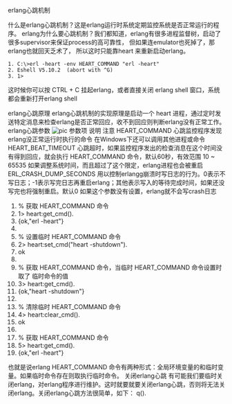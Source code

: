 erlang心跳机制

什么是erlang心跳机制？这是erlang运行时系统定期监控系统是否正常运行的程序。
erlang为什么要心跳机制？我们都知道，erlang有很多进程监督树，启动了很多supervisor来保证process的高可靠性， 但如果连emulator也死掉了，那erlang也就回天乏术了， 所以这时只能靠heart 来重新启动erlang。

    1. C:\>erl -heart -env HEART_COMMAND "erl -heart"  
    2. Eshell V5.10.2  (abort with ^G)  
    3. 1>  

这时候你可以按 CTRL + C 挂起erlang，或者直接关闭 erlang shell 窗口，系统都会重新打开erlang shell

erlang心跳原理
erlang心跳机制的实现原理是启动一个 heart 进程，通过定时发送特定消息来检查erlang是否正常回应，收不到回应则判断erlang没有正常工作。
erlang心跳参数
![pic](/images/screenshot_1534591408101.png)
参数项 说明  注意
HEART_COMMAND   心跳监控程序发现erlang没正常运行时执行的命令   在Windows下还可以调用其他进程或命令
HEART_BEAT_TIMEOUT  心跳超时，如果监控程序发出的检查消息在这个时间没有得到回应，就会执行 HEART_COMMAND 命令，默认60秒，有效范围 10 ~ 65535   如果调整系统时间，而且超过了这个限定，erlang进程也会被重启
ERL_CRASH_DUMP_SECONDS  用以控制erlangg崩溃时写日志的行为。0表示不写日志；-1表示写完日志再重启erlang；其他表示写入的等待完成时间，如果还没写完也将强制重启。默认0   如果这个参数没有设置，erlang就不会写crash日志

1. % 获取 HEART_COMMAND 命令  
2. 1> heart:get_cmd().  
3. {ok,"erl -heart"}  
4.
5. % 设置临时 HEART_COMMAND 命令  
6. 2> heart:set_cmd("heart -shutdown").  
7. ok  
8.
9. % 获取 HEART_COMMAND 命令，当临时 HEART_COMMAND 命令设置时取了 临时命令的值  
10. 3> heart:get_cmd().  
11. {ok,"heart -shutdown"}  
12.
13. % 清除临时 HEART_COMMAND 命令  
14. 4> heart:clear_cmd().  
15. ok  
16.
17. % 获取 HEART_COMMAND 命令  
18. 5> heart:get_cmd().  
19. {ok,"erl -heart"}  

也就是说erlang HEART_COMMAND 命令有两种形式：全局环境变量的和临时变量。如果临时命令存在则取执行临时命令。
关闭erlang心跳
有可能我们要临时关闭erlang，对erlang程序进行维护。这时就要就要关闭erlang心跳，否则将无法关闭erlang。关闭erlang心跳方法很简单，如下：
q().
